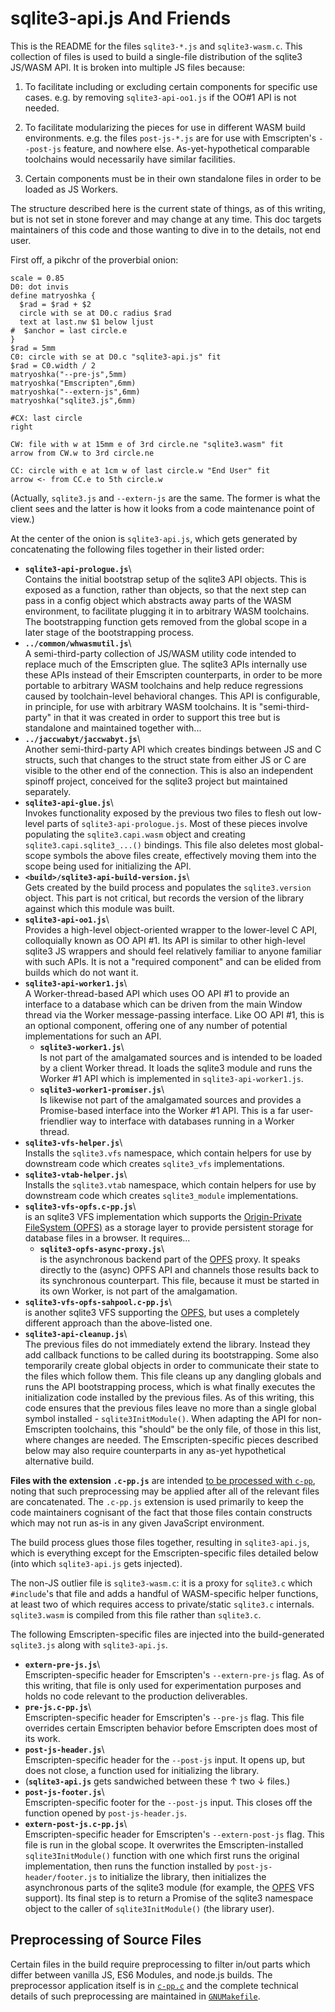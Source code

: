 # sqlite3-api.js And Friends

This is the README for the files `sqlite3-*.js` and
`sqlite3-wasm.c`. This collection of files is used to build a
single-file distribution of the sqlite3 JS/WASM API. It is broken into
multiple JS files because:

1. To facilitate including or excluding certain components for
   specific use cases. e.g. by removing `sqlite3-api-oo1.js` if the
   OO#1 API is not needed.

2. To facilitate modularizing the pieces for use in different WASM
   build environments. e.g. the files `post-js-*.js` are for use with
   Emscripten's `--post-js` feature, and nowhere else.
   As-yet-hypothetical comparable toolchains would necessarily have
   similar facilities.

3. Certain components must be in their own standalone files in order
   to be loaded as JS Workers.

The structure described here is the current state of things, as of
this writing, but is not set in stone forever and may change at any
time. This doc targets maintainers of this code and those wanting to
dive in to the details, not end user.

First off, a pikchr of the proverbial onion:

```pikchr toggle center
scale = 0.85
D0: dot invis
define matryoshka {
  $rad = $rad + $2
  circle with se at D0.c radius $rad
  text at last.nw $1 below ljust
#  $anchor = last circle.e
}
$rad = 5mm
C0: circle with se at D0.c "sqlite3-api.js" fit
$rad = C0.width / 2
matryoshka("--pre-js",5mm)
matryoshka("Emscripten",6mm)
matryoshka("--extern-js",6mm)
matryoshka("sqlite3.js",6mm)

#CX: last circle
right

CW: file with w at 15mm e of 3rd circle.ne "sqlite3.wasm" fit
arrow from CW.w to 3rd circle.ne

CC: circle with e at 1cm w of last circle.w "End User" fit
arrow <- from CC.e to 5th circle.w
```

(Actually, `sqlite3.js` and `--extern-js` are the same. The former is
what the client sees and the latter is how it looks from a code
maintenance point of view.)

At the center of the onion is `sqlite3-api.js`, which gets generated
by concatenating the following files together in their listed order:

- **`sqlite3-api-prologue.js`**\  
  Contains the initial bootstrap setup of the sqlite3 API
  objects. This is exposed as a function, rather than objects, so that
  the next step can pass in a config object which abstracts away parts
  of the WASM environment, to facilitate plugging it in to arbitrary
  WASM toolchains. The bootstrapping function gets removed from the
  global scope in a later stage of the bootstrapping process.
- **`../common/whwasmutil.js`**\  
  A semi-third-party collection of JS/WASM utility code intended to
  replace much of the Emscripten glue. The sqlite3 APIs internally use
  these APIs instead of their Emscripten counterparts, in order to be
  more portable to arbitrary WASM toolchains and help reduce
  regressions caused by toolchain-level behavioral changes. This API
  is configurable, in principle, for use with arbitrary WASM
  toolchains. It is "semi-third-party" in that it was created in order
  to support this tree but is standalone and maintained together
  with...
- **`../jaccwabyt/jaccwabyt.js`**\  
  Another semi-third-party API which creates bindings between JS
  and C structs, such that changes to the struct state from either JS
  or C are visible to the other end of the connection. This is also an
  independent spinoff project, conceived for the sqlite3 project but
  maintained separately.
- **`sqlite3-api-glue.js`**\  
  Invokes functionality exposed by the previous two files to flesh out
  low-level parts of `sqlite3-api-prologue.js`. Most of these pieces
  involve populating the `sqlite3.capi.wasm` object and creating
  `sqlite3.capi.sqlite3_...()` bindings. This file also deletes most
  global-scope symbols the above files create, effectively moving them
  into the scope being used for initializing the API.
- **`<build>/sqlite3-api-build-version.js`**\  
  Gets created by the build process and populates the
  `sqlite3.version` object. This part is not critical, but records the
  version of the library against which this module was built.
- **`sqlite3-api-oo1.js`**\  
  Provides a high-level object-oriented wrapper to the lower-level C
  API, colloquially known as OO API #1. Its API is similar to other
  high-level sqlite3 JS wrappers and should feel relatively familiar
  to anyone familiar with such APIs. It is not a "required component"
  and can be elided from builds which do not want it.
- **`sqlite3-api-worker1.js`**\  
  A Worker-thread-based API which uses OO API #1 to provide an
  interface to a database which can be driven from the main Window
  thread via the Worker message-passing interface. Like OO API #1,
  this is an optional component, offering one of any number of
  potential implementations for such an API.
    - **`sqlite3-worker1.js`**\  
      Is not part of the amalgamated sources and is intended to be
      loaded by a client Worker thread. It loads the sqlite3 module
      and runs the Worker #1 API which is implemented in
      `sqlite3-api-worker1.js`.
    - **`sqlite3-worker1-promiser.js`**\  
      Is likewise not part of the amalgamated sources and provides
      a Promise-based interface into the Worker #1 API. This is
      a far user-friendlier way to interface with databases running
      in a Worker thread.
- **`sqlite3-vfs-helper.js`**\  
  Installs the `sqlite3.vfs` namespace, which contain helpers for use
  by downstream code which creates `sqlite3_vfs` implementations.
- **`sqlite3-vtab-helper.js`**\  
  Installs the `sqlite3.vtab` namespace, which contain helpers for use
  by downstream code which creates `sqlite3_module` implementations.
- **`sqlite3-vfs-opfs.c-pp.js`**\  
  is an sqlite3 VFS implementation which supports the [Origin-Private
  FileSystem (OPFS)][OPFS] as a storage layer to provide persistent
  storage for database files in a browser. It requires...
    - **`sqlite3-opfs-async-proxy.js`**\  
      is the asynchronous backend part of the [OPFS][] proxy. It
      speaks directly to the (async) OPFS API and channels those
      results back to its synchronous counterpart. This file, because
      it must be started in its own Worker, is not part of the
      amalgamation.
- **`sqlite3-vfs-opfs-sahpool.c-pp.js`**\  
  is another sqlite3 VFS supporting the [OPFS][], but uses a
  completely different approach than the above-listed one.
- **`sqlite3-api-cleanup.js`**\  
  The previous files do not immediately extend the library. Instead
  they add callback functions to be called during its
  bootstrapping. Some also temporarily create global objects in order
  to communicate their state to the files which follow them. This file
  cleans up any dangling globals and runs the API bootstrapping
  process, which is what finally executes the initialization code
  installed by the previous files. As of this writing, this code
  ensures that the previous files leave no more than a single global
  symbol installed - `sqlite3InitModule()`. When adapting the API for
  non-Emscripten toolchains, this "should" be the only file, of those
  in this list, where changes are needed. The Emscripten-specific
  pieces described below may also require counterparts in any as-yet
  hypothetical alternative build.


**Files with the extension `.c-pp.js`** are intended [to be processed
with `c-pp`](#c-pp), noting that such preprocessing may be applied
after all of the relevant files are concatenated. The `.c-pp.js`
extension is used primarily to keep the code maintainers cognisant of
the fact that those files contain constructs which may not run as-is
in any given JavaScript environment.

The build process glues those files together, resulting in
`sqlite3-api.js`, which is everything except for the Emscripten-specific
files detailed below (into which `sqlite3-api.js` gets injected).

The non-JS outlier file is `sqlite3-wasm.c`: it is a proxy for
`sqlite3.c` which `#include`'s that file and adds a handful of
WASM-specific helper functions, at least two of which requires access
to private/static `sqlite3.c` internals. `sqlite3.wasm` is compiled
from this file rather than `sqlite3.c`.

The following Emscripten-specific files are injected into the
build-generated `sqlite3.js` along with `sqlite3-api.js`.

- **`extern-pre-js.js`**\  
  Emscripten-specific header for Emscripten's `--extern-pre-js`
  flag. As of this writing, that file is only used for experimentation
  purposes and holds no code relevant to the production deliverables.
- **`pre-js.c-pp.js`**\  
  Emscripten-specific header for Emscripten's `--pre-js` flag. This
  file overrides certain Emscripten behavior before Emscripten does
  most of its work.
- **`post-js-header.js`**\  
  Emscripten-specific header for the `--post-js` input. It opens up,
  but does not close, a function used for initializing the library.
- (**`sqlite3-api.js`** gets sandwiched between these &uarr; two
  &darr; files.)
- **`post-js-footer.js`**\  
  Emscripten-specific footer for the `--post-js` input. This closes
  off the function opened by `post-js-header.js`.
- **`extern-post-js.c-pp.js`**\  
  Emscripten-specific header for Emscripten's `--extern-post-js`
  flag. This file is run in the global scope. It overwrites the
  Emscripten-installed `sqlite3InitModule()` function with one which
  first runs the original implementation, then runs the function
  installed by `post-js-header/footer.js` to initialize the library,
  then initializes the asynchronous parts of the sqlite3 module (for
  example, the [OPFS][] VFS support). Its final step is to return a
  Promise of the sqlite3 namespace object to the caller of
  `sqlite3InitModule()` (the library user).

<a id='c-pp'></a>
Preprocessing of Source Files
------------------------------------------------------------------------

Certain files in the build require preprocessing to filter in/out
parts which differ between vanilla JS, ES6 Modules, and node.js
builds. The preprocessor application itself is in
[`c-pp.c`](/file/ext/wasm/c-pp.c) and the complete technical details
of such preprocessing are maintained in
[`GNUMakefile`](/file/ext/wasm/GNUmakefile).


[OPFS]: https://developer.mozilla.org/en-US/docs/Web/API/File_System_API/Origin_private_file_system
